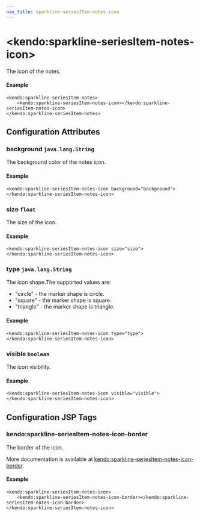 ```yaml
---
nav_title: sparkline-seriesItem-notes-icon
---
```


# \<kendo:sparkline-seriesItem-notes-icon\>

The icon of the notes.

#### Example
    <kendo:sparkline-seriesItem-notes>
        <kendo:sparkline-seriesItem-notes-icon></kendo:sparkline-seriesItem-notes-icon>
    </kendo:sparkline-seriesItem-notes>

## Configuration Attributes

### background `java.lang.String`

The background color of the notes icon.

#### Example
    <kendo:sparkline-seriesItem-notes-icon background="background">
    </kendo:sparkline-seriesItem-notes-icon>

### size `float`

The size of the icon.

#### Example
    <kendo:sparkline-seriesItem-notes-icon size="size">
    </kendo:sparkline-seriesItem-notes-icon>

### type `java.lang.String`

The icon shape.The supported values are:
* "circle" - the marker shape is circle.
* "square" - the marker shape is square.
* "triangle" - the marker shape is triangle.

#### Example
    <kendo:sparkline-seriesItem-notes-icon type="type">
    </kendo:sparkline-seriesItem-notes-icon>

### visible `boolean`

The icon visibility.

#### Example
    <kendo:sparkline-seriesItem-notes-icon visible="visible">
    </kendo:sparkline-seriesItem-notes-icon>


##  Configuration JSP Tags

### kendo:sparkline-seriesItem-notes-icon-border

The border of the icon.

More documentation is available at [kendo:sparkline-seriesItem-notes-icon-border](/api/wrappers/jsp/sparkline/seriesitem-notes-icon-border).

#### Example

    <kendo:sparkline-seriesItem-notes-icon>
        <kendo:sparkline-seriesItem-notes-icon-border></kendo:sparkline-seriesItem-notes-icon-border>
    </kendo:sparkline-seriesItem-notes-icon>

